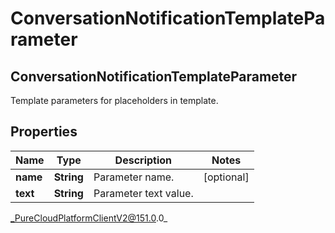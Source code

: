 # ConversationNotificationTemplateParameter

## ConversationNotificationTemplateParameter
Template parameters for placeholders in template.

## Properties

|Name | Type | Description | Notes|
|------------ | ------------- | ------------- | -------------|
| **name** | **String** | Parameter name. | [optional] |
| **text** | **String** | Parameter text value. | |



_PureCloudPlatformClientV2@151.0.0_
